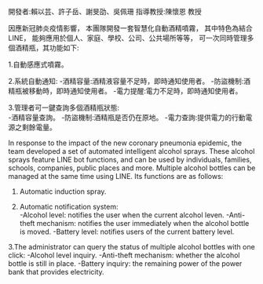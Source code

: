 開發者:賴以芸、許子岳、謝旻劭、吳佩珊
指導教授:陳懷恩 教授

因應新冠肺炎疫情影響，
本團隊開發一套智慧化自動酒精噴霧，
其中特色為結合LINE，
能夠應用於個人、家庭、學校、公司、公共場所等等，
可一次同時管理多個酒精瓶，其功能如下: 

1.自動感應式噴霧。

2.系統自動通知:
-酒精容量:酒精液容量不足時，即時通知使用者。
-防盜機制:酒精瓶被移動時，即時通知使用者。
-電力提醒:電力不足時，即時通知使用者。

3.管理者可一鍵查詢多個酒精瓶狀態:  
-酒精容量查詢。
-防盜機制:酒精瓶是否仍在原地。
-電力查詢:提供電力的行動電源之剩餘電量。

In response to the impact of the new coronary pneumonia epidemic, the team developed a set of automated intelligent alcohol sprays. 
These alcohol sprays feature LINE bot functions, and can be used by individuals, families, schools, companies, public places and more.
Multiple alcohol bottles can be managed at the same time using LINE.
Its functions are as follows: 

1. Automatic induction spray. 

2. Automatic notification system:  
-Alcohol level: notifies the user when the current alcohol leven. 
-Anti-theft mechanism: notifies the user immediately when the alcohol bottle is moved. 
-Battery level: notifies users of the current battery level.

3.The administrator can query the status of multiple alcohol bottles with one click:
-Alcohol level inquiry.
-Anti-theft mechanism: whether the alcohol bottle is still in place. 
-Battery inquiry: the remaining power of the power bank that provides electricity.
